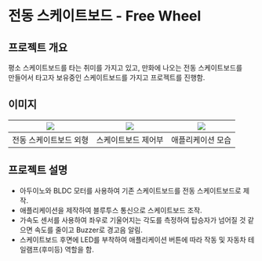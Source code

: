 # 전동 스케이트보드 - Free Wheel
## 프로젝트 개요
평소 스케이트보드를 타는 취미를 가지고 있고, 만화에 나오는 전동 스케이트보드를   
만들어서 타고자 보유중인 스케이트보드를 가지고 프로젝트를 진행함.

## 이미지
| <img src="https://user-images.githubusercontent.com/44526808/103165263-e585b880-4858-11eb-847f-20c621ba6cd6.png"></img> | <img src="https://user-images.githubusercontent.com/44526808/103165256-c5ee9000-4858-11eb-8fbc-8a0c45dfa1ab.png"></img> | <img src="https://user-images.githubusercontent.com/44526808/103165272-f9311f00-4858-11eb-8c07-2e13904503c7.png"></img> |
|:---:|:---:|:---:|
| 전동 스케이트보드 외형 | 스케이트보드 제어부 | 애플리케이션 모습 |

## 프로젝트 설명
+ 아두이노와 BLDC 모터를 사용하여 기존 스케이트보드를 전동 스케이트보드로 제작.
+ 애플리케이션을 제작하여 블루투스 통신으로 스케이트보드 조작.
+ 가속도 센서를 사용하여 좌우로 기울어지는 각도를 측정하여 탑승자가 넘어질 것 같으면 속도를 줄이고 Buzzer로 경고음 알림.
+ 스케이트보드 후면에 LED를 부착하여 애플리케이션 버튼에 따라 작동 및 자동차 테일램프(후미등) 역할을 함.
